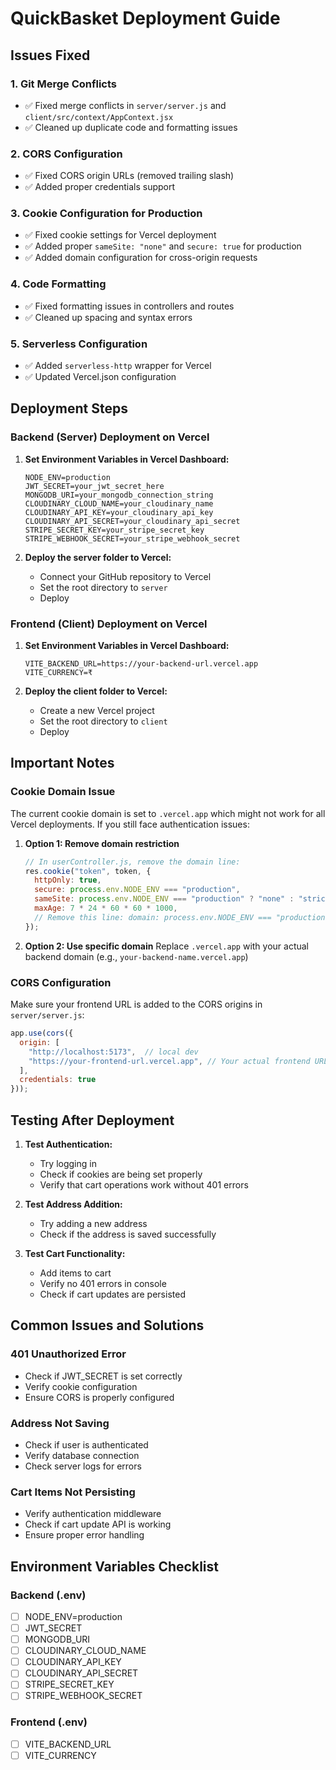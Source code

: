 # QuickBasket Deployment Guide

## Issues Fixed

### 1. Git Merge Conflicts
- ✅ Fixed merge conflicts in `server/server.js` and `client/src/context/AppContext.jsx`
- ✅ Cleaned up duplicate code and formatting issues

### 2. CORS Configuration
- ✅ Fixed CORS origin URLs (removed trailing slash)
- ✅ Added proper credentials support

### 3. Cookie Configuration for Production
- ✅ Fixed cookie settings for Vercel deployment
- ✅ Added proper `sameSite: "none"` and `secure: true` for production
- ✅ Added domain configuration for cross-origin requests

### 4. Code Formatting
- ✅ Fixed formatting issues in controllers and routes
- ✅ Cleaned up spacing and syntax errors

### 5. Serverless Configuration
- ✅ Added `serverless-http` wrapper for Vercel
- ✅ Updated Vercel.json configuration

## Deployment Steps

### Backend (Server) Deployment on Vercel

1. **Set Environment Variables in Vercel Dashboard:**
   ```
   NODE_ENV=production
   JWT_SECRET=your_jwt_secret_here
   MONGODB_URI=your_mongodb_connection_string
   CLOUDINARY_CLOUD_NAME=your_cloudinary_name
   CLOUDINARY_API_KEY=your_cloudinary_api_key
   CLOUDINARY_API_SECRET=your_cloudinary_api_secret
   STRIPE_SECRET_KEY=your_stripe_secret_key
   STRIPE_WEBHOOK_SECRET=your_stripe_webhook_secret
   ```

2. **Deploy the server folder to Vercel:**
   - Connect your GitHub repository to Vercel
   - Set the root directory to `server`
   - Deploy

### Frontend (Client) Deployment on Vercel

1. **Set Environment Variables in Vercel Dashboard:**
   ```
   VITE_BACKEND_URL=https://your-backend-url.vercel.app
   VITE_CURRENCY=₹
   ```

2. **Deploy the client folder to Vercel:**
   - Create a new Vercel project
   - Set the root directory to `client`
   - Deploy

## Important Notes

### Cookie Domain Issue
The current cookie domain is set to `.vercel.app` which might not work for all Vercel deployments. If you still face authentication issues:

1. **Option 1: Remove domain restriction**
   ```javascript
   // In userController.js, remove the domain line:
   res.cookie("token", token, {
     httpOnly: true,
     secure: process.env.NODE_ENV === "production",
     sameSite: process.env.NODE_ENV === "production" ? "none" : "strict",
     maxAge: 7 * 24 * 60 * 60 * 1000,
     // Remove this line: domain: process.env.NODE_ENV === "production" ? ".vercel.app" : undefined,
   });
   ```

2. **Option 2: Use specific domain**
   Replace `.vercel.app` with your actual backend domain (e.g., `your-backend-name.vercel.app`)

### CORS Configuration
Make sure your frontend URL is added to the CORS origins in `server/server.js`:
```javascript
app.use(cors({
  origin: [
    "http://localhost:5173",  // local dev
    "https://your-frontend-url.vercel.app", // Your actual frontend URL
  ],
  credentials: true
}));
```

## Testing After Deployment

1. **Test Authentication:**
   - Try logging in
   - Check if cookies are being set properly
   - Verify that cart operations work without 401 errors

2. **Test Address Addition:**
   - Try adding a new address
   - Check if the address is saved successfully

3. **Test Cart Functionality:**
   - Add items to cart
   - Verify no 401 errors in console
   - Check if cart updates are persisted

## Common Issues and Solutions

### 401 Unauthorized Error
- Check if JWT_SECRET is set correctly
- Verify cookie configuration
- Ensure CORS is properly configured

### Address Not Saving
- Check if user is authenticated
- Verify database connection
- Check server logs for errors

### Cart Items Not Persisting
- Verify authentication middleware
- Check if cart update API is working
- Ensure proper error handling

## Environment Variables Checklist

### Backend (.env)
- [ ] NODE_ENV=production
- [ ] JWT_SECRET
- [ ] MONGODB_URI
- [ ] CLOUDINARY_CLOUD_NAME
- [ ] CLOUDINARY_API_KEY
- [ ] CLOUDINARY_API_SECRET
- [ ] STRIPE_SECRET_KEY
- [ ] STRIPE_WEBHOOK_SECRET

### Frontend (.env)
- [ ] VITE_BACKEND_URL
- [ ] VITE_CURRENCY
